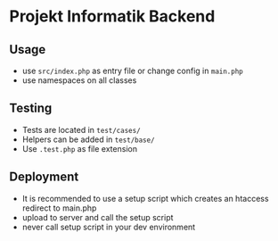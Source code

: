 # Projekt Informatik Backend

## Usage
-   use `src/index.php` as entry file or change config in `main.php`
-   use namespaces on all classes
  
## Testing
-   Tests are located in `test/cases/`
-   Helpers can be added in `test/base/`
-   Use `.test.php` as file extension

## Deployment
- It is recommended to use a setup script which creates an htaccess redirect to main.php
- upload to server and call the setup script
- never call setup script in your dev environment